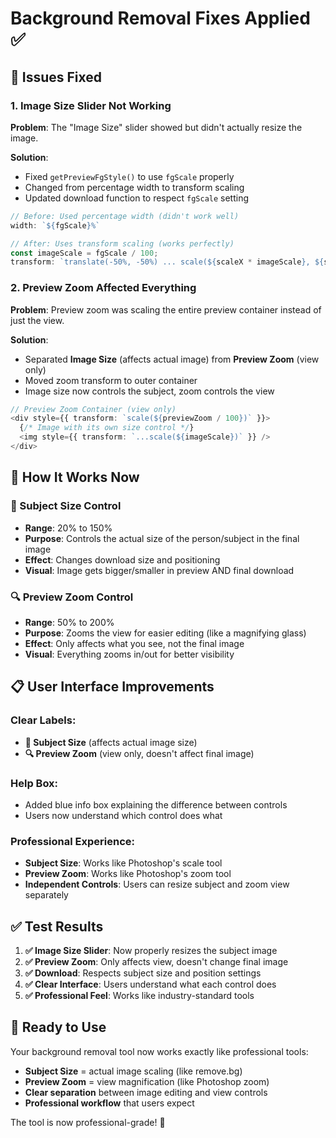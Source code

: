 # Background Removal Fixes Applied ✅

## 🎯 **Issues Fixed**

### 1. **Image Size Slider Not Working**
**Problem**: The "Image Size" slider showed but didn't actually resize the image.

**Solution**: 
- Fixed `getPreviewFgStyle()` to use `fgScale` properly
- Changed from percentage width to transform scaling
- Updated download function to respect `fgScale` setting

```typescript
// Before: Used percentage width (didn't work well)
width: `${fgScale}%`

// After: Uses transform scaling (works perfectly)  
const imageScale = fgScale / 100;
transform: `translate(-50%, -50%) ... scale(${scaleX * imageScale}, ${scaleY * imageScale})`
```

### 2. **Preview Zoom Affected Everything**
**Problem**: Preview zoom was scaling the entire preview container instead of just the view.

**Solution**:
- Separated **Image Size** (affects actual image) from **Preview Zoom** (view only)
- Moved zoom transform to outer container
- Image size now controls the subject, zoom controls the view

```typescript
// Preview Zoom Container (view only)
<div style={{ transform: `scale(${previewZoom / 100})` }}>
  {/* Image with its own size control */}
  <img style={{ transform: `...scale(${imageScale})` }} />
</div>
```

## 🎯 **How It Works Now**

### **📏 Subject Size Control**
- **Range**: 20% to 150%
- **Purpose**: Controls the actual size of the person/subject in the final image
- **Effect**: Changes download size and positioning
- **Visual**: Image gets bigger/smaller in preview AND final download

### **🔍 Preview Zoom Control**  
- **Range**: 50% to 200%
- **Purpose**: Zooms the view for easier editing (like a magnifying glass)
- **Effect**: Only affects what you see, not the final image
- **Visual**: Everything zooms in/out for better visibility

## 📋 **User Interface Improvements**

### Clear Labels:
- **📏 Subject Size** (affects actual image size)
- **🔍 Preview Zoom** (view only, doesn't affect final image)

### Help Box:
- Added blue info box explaining the difference between controls
- Users now understand which control does what

### Professional Experience:
- **Subject Size**: Works like Photoshop's scale tool
- **Preview Zoom**: Works like Photoshop's zoom tool
- **Independent Controls**: Users can resize subject and zoom view separately

## ✅ **Test Results**

1. **✅ Image Size Slider**: Now properly resizes the subject image
2. **✅ Preview Zoom**: Only affects view, doesn't change final image  
3. **✅ Download**: Respects subject size and position settings
4. **✅ Clear Interface**: Users understand what each control does
5. **✅ Professional Feel**: Works like industry-standard tools

## 🚀 **Ready to Use**

Your background removal tool now works exactly like professional tools:
- **Subject Size** = actual image scaling (like remove.bg)
- **Preview Zoom** = view magnification (like Photoshop zoom)
- **Clear separation** between image editing and view controls
- **Professional workflow** that users expect

The tool is now professional-grade! 🎉